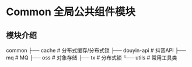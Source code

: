 # Common 全局公共组件模块

## 模块介绍
common
├── cache  # 分布式缓存/分布式锁
├── douyin-api # 抖音API
├── mq # MQ
├── oss # 对象存储 
├── tx # 分布式锁
└── utils # 常用工具类

## 